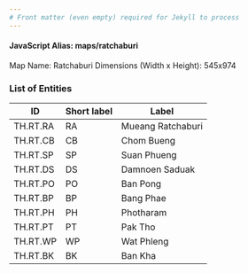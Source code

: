 ```yaml
---
# Front matter (even empty) required for Jekyll to process
---
```


#### JavaScript Alias: maps/ratchaburi

Map Name: Ratchaburi
Dimensions (Width x Height): 545x974

### List of Entities

| ID       | Short label | Label             |
| -------- | ----------- | ----------------- |
| TH.RT.RA | RA          | Mueang Ratchaburi |
| TH.RT.CB | CB          | Chom Bueng        |
| TH.RT.SP | SP          | Suan Phueng       |
| TH.RT.DS | DS          | Damnoen Saduak    |
| TH.RT.PO | PO          | Ban Pong          |
| TH.RT.BP | BP          | Bang Phae         |
| TH.RT.PH | PH          | Photharam         |
| TH.RT.PT | PT          | Pak Tho           |
| TH.RT.WP | WP          | Wat Phleng        |
| TH.RT.BK | BK          | Ban Kha           |
